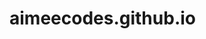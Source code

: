 # aimeecodes.github.io

<!-- each page has it's own folder
	(tags/index.html, 
	cv/index.html,
	about/index.html, etc) -->
